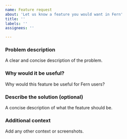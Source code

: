 ```yaml
---
name: Feature request
about: 'Let us know a feature you would want in Fern'
title: ''
labels: ''
assignees: ''

---
```


### Problem description

A clear and concise description of the problem.

### Why would it be useful?

Why would this feature be useful for Fern users?

### Describe the solution (optional)

A concise description of what the feature should be.

### Additional context

Add any other context or screenshots.
